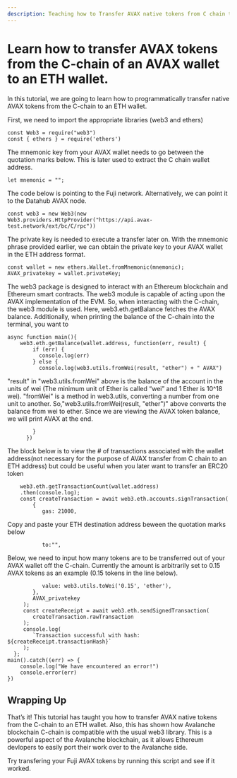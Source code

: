 ```yaml
---
description: Teaching how to Transfer AVAX native tokens from C chain to ETH address
---
```


# Learn how to transfer AVAX tokens from the C-chain of an AVAX wallet to an ETH wallet.

In this tutorial, we are going to learn how to programmatically transfer native AVAX tokens from the C-chain to an ETH wallet.

First, we need to import the appropriate libraries (web3 and ethers)

```text
const Web3 = require("web3")
const { ethers } = require('ethers')
```

The mnemonic key from your AVAX wallet needs to go between the quotation marks below. This is later used to extract the C chain wallet address.

```text
let mnemonic = "";
```

The code below is pointing to the Fuji network. Alternatively, we can point it to the Datahub AVAX node. 

```text
const web3 = new Web3(new Web3.providers.HttpProvider("https://api.avax-test.network/ext/bc/C/rpc"))   
```

The private key is needed to execute a transfer later on. With the mnemonic phrase provided earlier, we can obtain the private key to your AVAX wallet in the ETH address format.

```text
const wallet = new ethers.Wallet.fromMnemonic(mnemonic);
AVAX_privatekey = wallet.privateKey;             
```

The web3 package is designed to interact with an Ethereum blockchain and Ethereum smart contracts. The web3 module is capable of acting upon the AVAX implementation of the EVM. So, when interacting with the C-chain, the web3 module is used. Here, web3.eth.getBalance fetches the AVAX balance. Additionally, when printing the balance of the C-chain into the terminal, you want to  

```text
async function main(){
    web3.eth.getBalance(wallet.address, function(err, result) {    
        if (err) {
          console.log(err)
        } else {
          console.log(web3.utils.fromWei(result, "ether") + " AVAX")
```

"result" in "web3.utils.fromWei" above is the balance of the account in the units of wei (The minimum unit of Ether is called “wei” and 1 Ether is 10^18 wei). "fromWei" is a method in web3.utils, converting a number from one unit to another. So,"web3.utils.fromWei(result, "ether")" above converts the balance from wei to ether. Since we are viewing the AVAX token balance, we will print AVAX at the end. 
 
```text
        }
      })
```

The block below is to view the # of transactions associated with the wallet address(not necessary for the purpose of AVAX transfer from C chain to an ETH address) but could be useful when you later want to transfer an ERC20 token 

```text
    web3.eth.getTransactionCount(wallet.address)       
    .then(console.log);                                               
    const createTransaction = await web3.eth.accounts.signTransaction(           
        {
           gas: 21000,
```

Copy and paste your ETH destination address beween the quotation marks below

```text
           to:"",
```

Below, we need to input how many tokens are to be transferred out of your AVAX wallet off the C-chain. Currently the amount is arbitrarily set to 0.15 AVAX tokens as an example (0.15 tokens in the line below). 

```text
           value: web3.utils.toWei('0.15', 'ether'),     
        },
        AVAX_privatekey                                 
     );
     const createReceipt = await web3.eth.sendSignedTransaction(
        createTransaction.rawTransaction
     );
     console.log(
        `Transaction successful with hash: ${createReceipt.transactionHash}`
     );
  };
main().catch((err) => {
    console.log("We have encountered an error!")
    console.error(err)
})
```

## Wrapping Up

That’s it! This tutorial has taught you how to transfer AVAX native tokens from the C-chain to an ETH wallet. Also, this has shown how Avalanche blockchain C-chain is compatible with the usual web3 library. This is a powerful aspect of the Avalanche blockchain, as it allows Ethereum devlopers to easily port their work over to the Avalanche side.

Try transfering your Fuji AVAX tokens by running this script and see if it worked. 